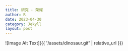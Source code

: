```yaml
---
title: 研究 - 荣耀
author: R
date: 2023-04-30
category: Jekyll
layout: post
---
```


![Image Alt Text]({{ '/assets/dinosaur.gif' | relative_url }})


